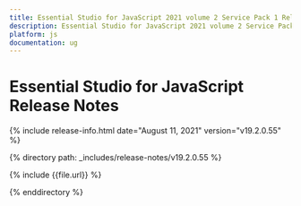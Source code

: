 ```yaml
---
title: Essential Studio for JavaScript 2021 volume 2 Service Pack 1 Release Notes  
description: Essential Studio for JavaScript 2021 volume 2 Service Pack 1 Release Notes  
platform: js
documentation: ug
---
```


# Essential Studio for JavaScript  Release Notes  

{% include release-info.html date="August 11, 2021"  version="v19.2.0.55" %} 


{% directory path: _includes/release-notes/v19.2.0.55 %}

{% include {{file.url}} %}

{% enddirectory %}
